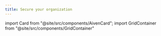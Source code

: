 ```yaml
---
title: Secure your organization
---
```


import Card from "@site/src/components/AivenCard";
import GridContainer from "@site/src/components/GridContainer"

<GridContainer columns={3}>
     <Card
      to="/docs/platform/howto/set-authentication-policies"
      iconName="clipboardCheck"
      title="Configure an authentication policy"
      description="Determine how your organization users log in and use tokens."
    />
    <Card
      to="/docs/platform/concepts/orgs-units-projects#users-and-roles"
      iconName="book"
      title="Users and roles"
      description="Learn how access is controlled at the organization, project, and
      service level."
    />
    <Card
      to="/docs/platform/howto/make-super-admin"
      iconName="clipboard"
      title="Make users super admin"
      description="Give users access to manage the organization, its billing, and all
      projects by making them super admin."
    />
    <Card
      to="/docs/platform/concepts/application-users"
      iconName="book"
      title="Application users"
      description="Get details on how you applications users provide more secure
      programmatic access to the Aiven platform."
    />
    <Card
      to="/docs/platform/howto/manage-application-users"
      iconName="clipboard"
      title="(Optional) Create application users"
      description="Create application users and tokens for use with the API,
      Terraform Provider, CLI, and Aiven Operator."
    />
    <Card
      to="/docs/platform/howto/manage-vpc-peering"
      iconName="clipboard"
      title="(Optional) Create a virtual private cloud"
      description="Connect private networks with each other without going
      through the public internet."
    />
</GridContainer>

<GridContainer>
  <Card
    to="/docs/platform/get-started/get-started-users"
    title="<-- Manage users"
  />
  <Card
    to="/docs/platform/get-started/get-started-services"
    title="Create a service -->"
  />
</GridContainer>
